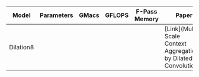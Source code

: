 | Model     |   Parameters  |   GMacs   |   GFLOPS  |   F-Pass Memory   |   Paper |
|-----------|---------------|-----------|-----------|-------------------|---------|
| Dilation8 |               |           |           |                   | [Link](Multi-Scale Context Aggregation by Dilated Convolutions)
